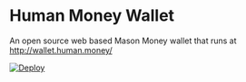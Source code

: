 # Human Money Wallet

An open source web based Mason Money wallet that runs at
http://wallet.human.money/

[![Deploy](https://www.herokucdn.com/deploy/button.svg)](https://heroku.com/deploy)
